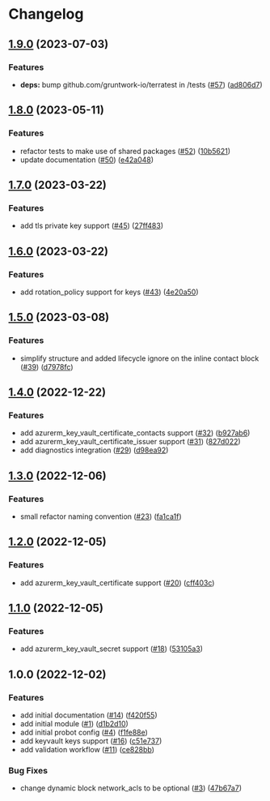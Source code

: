 # Changelog

## [1.9.0](https://github.com/aztfmods/terraform-azure-kv/compare/v1.8.0...v1.9.0) (2023-07-03)


### Features

* **deps:** bump github.com/gruntwork-io/terratest in /tests ([#57](https://github.com/aztfmods/terraform-azure-kv/issues/57)) ([ad806d7](https://github.com/aztfmods/terraform-azure-kv/commit/ad806d785c453128e689b45a1a9c161d400c6878))

## [1.8.0](https://github.com/aztfmods/module-azurerm-kv/compare/v1.7.0...v1.8.0) (2023-05-11)


### Features

* refactor tests to make use of shared packages ([#52](https://github.com/aztfmods/module-azurerm-kv/issues/52)) ([10b5621](https://github.com/aztfmods/module-azurerm-kv/commit/10b5621daff490d6ae0115468da5895abfc00e2d))
* update documentation ([#50](https://github.com/aztfmods/module-azurerm-kv/issues/50)) ([e42a048](https://github.com/aztfmods/module-azurerm-kv/commit/e42a048b977b5804111beea22a716b8f017b650a))

## [1.7.0](https://github.com/aztfmods/module-azurerm-kv/compare/v1.6.0...v1.7.0) (2023-03-22)


### Features

* add tls private key support ([#45](https://github.com/aztfmods/module-azurerm-kv/issues/45)) ([27ff483](https://github.com/aztfmods/module-azurerm-kv/commit/27ff483528fa78f289a5f69487e18f57f1fa98f5))

## [1.6.0](https://github.com/aztfmods/module-azurerm-kv/compare/v1.5.0...v1.6.0) (2023-03-22)


### Features

* add rotation_policy support for keys ([#43](https://github.com/aztfmods/module-azurerm-kv/issues/43)) ([4e20a50](https://github.com/aztfmods/module-azurerm-kv/commit/4e20a50da3a3ed512b50bb9973e3f9e4a8a56784))

## [1.5.0](https://github.com/aztfmods/module-azurerm-kv/compare/v1.4.0...v1.5.0) (2023-03-08)


### Features

* simplify structure and added lifecycle ignore on the inline contact block ([#39](https://github.com/aztfmods/module-azurerm-kv/issues/39)) ([d7978fc](https://github.com/aztfmods/module-azurerm-kv/commit/d7978fcc0b4a8c8780690f5e50d0d90cbf2f24df))

## [1.4.0](https://github.com/aztfmods/module-azurerm-kv/compare/v1.3.0...v1.4.0) (2022-12-22)


### Features

* add azurerm_key_vault_certificate_contacts support ([#32](https://github.com/aztfmods/module-azurerm-kv/issues/32)) ([b927ab6](https://github.com/aztfmods/module-azurerm-kv/commit/b927ab6be15fcab279540d8fa9cb391ef62d8432))
* add azurerm_key_vault_certificate_issuer support ([#31](https://github.com/aztfmods/module-azurerm-kv/issues/31)) ([827d022](https://github.com/aztfmods/module-azurerm-kv/commit/827d022b23712a91074c5320459f5aaed9e60205))
* add diagnostics integration ([#29](https://github.com/aztfmods/module-azurerm-kv/issues/29)) ([d98ea92](https://github.com/aztfmods/module-azurerm-kv/commit/d98ea926f86ab27cbe3fdc1ff5a40afbff951a94))

## [1.3.0](https://github.com/aztfmods/module-azurerm-kv/compare/v1.2.0...v1.3.0) (2022-12-06)


### Features

* small refactor naming convention ([#23](https://github.com/aztfmods/module-azurerm-kv/issues/23)) ([fa1ca1f](https://github.com/aztfmods/module-azurerm-kv/commit/fa1ca1fbb2f493a1c9efd030ec8f4d0b443d9287))

## [1.2.0](https://github.com/aztfmods/module-azurerm-kv/compare/v1.1.0...v1.2.0) (2022-12-05)


### Features

* add azurerm_key_vault_certificate support ([#20](https://github.com/aztfmods/module-azurerm-kv/issues/20)) ([cff403c](https://github.com/aztfmods/module-azurerm-kv/commit/cff403c56bac416bf44808cf176df76f34885f1d))

## [1.1.0](https://github.com/aztfmods/module-azurerm-kv/compare/v1.0.0...v1.1.0) (2022-12-05)


### Features

* add azurerm_key_vault_secret support ([#18](https://github.com/aztfmods/module-azurerm-kv/issues/18)) ([53105a3](https://github.com/aztfmods/module-azurerm-kv/commit/53105a30706a6da025266c9d948b94c3e7673d0a))

## 1.0.0 (2022-12-02)


### Features

* add initial documentation ([#14](https://github.com/aztfmods/module-azurerm-kv/issues/14)) ([f420f55](https://github.com/aztfmods/module-azurerm-kv/commit/f420f55f59847e9fd9459cec72c88d9ecfa01f9c))
* add initial module ([#1](https://github.com/aztfmods/module-azurerm-kv/issues/1)) ([d1b2d10](https://github.com/aztfmods/module-azurerm-kv/commit/d1b2d108b6618f8b0c639ee723fb6462efe29272))
* add initial probot config ([#4](https://github.com/aztfmods/module-azurerm-kv/issues/4)) ([f1fe88e](https://github.com/aztfmods/module-azurerm-kv/commit/f1fe88e8a432ea6318e465cfb1c230f786a5112c))
* add keyvault keys support ([#16](https://github.com/aztfmods/module-azurerm-kv/issues/16)) ([c51e737](https://github.com/aztfmods/module-azurerm-kv/commit/c51e73712c941316dc382875b34aef2c64433496))
* add validation workflow ([#11](https://github.com/aztfmods/module-azurerm-kv/issues/11)) ([ce828bb](https://github.com/aztfmods/module-azurerm-kv/commit/ce828bb180014462ba8d1a96f726e16d5a3b5770))


### Bug Fixes

* change dynamic block network_acls to be optional ([#3](https://github.com/aztfmods/module-azurerm-kv/issues/3)) ([47b67a7](https://github.com/aztfmods/module-azurerm-kv/commit/47b67a740e74c36eac3df95cffd291814a6feff4))
